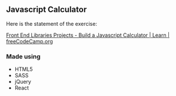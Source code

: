 ## Javascript Calculator

Here is the statement of the exercise:

[Front End Libraries Projects - Build a Javascript Calculator | Learn | freeCodeCamp.org](https://www.freecodecamp.org/learn/front-end-libraries/front-end-libraries-projects/build-a-javascript-calculator)

### Made using

- HTML5
- SASS
- jQuery
- React
